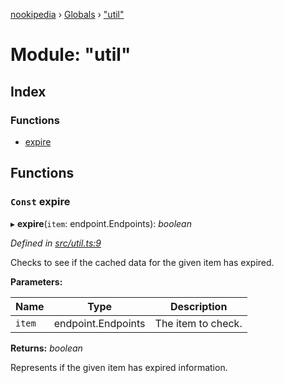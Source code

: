 [nookipedia](../README.md) › [Globals](../globals.md) › ["util"](_util_.md)

# Module: "util"

## Index

### Functions

* [expire](_util_.md#const-expire)

## Functions

### `Const` expire

▸ **expire**(`item`: endpoint.Endpoints): *boolean*

*Defined in [src/util.ts:9](https://github.com/norviah/nookipedia/blob/f1c4ed5/src/util.ts#L9)*

Checks to see if the cached data for the given item has expired.

**Parameters:**

Name | Type | Description |
------ | ------ | ------ |
`item` | endpoint.Endpoints | The item to check. |

**Returns:** *boolean*

Represents if the given item has expired information.
